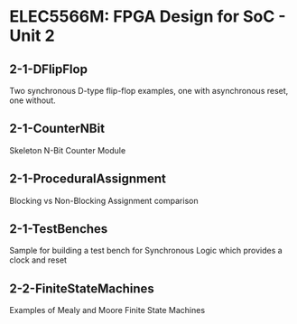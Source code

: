 # ELEC5566M: FPGA Design for SoC - Unit 2

## 2-1-DFlipFlop

Two synchronous D-type flip-flop examples, one with asynchronous reset, one without.

## 2-1-CounterNBit

Skeleton N-Bit Counter Module

## 2-1-ProceduralAssignment

Blocking vs Non-Blocking Assignment comparison

## 2-1-TestBenches

Sample for building a test bench for Synchronous Logic which provides a clock and reset

## 2-2-FiniteStateMachines

Examples of Mealy and Moore Finite State Machines

